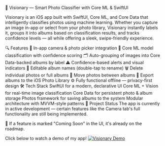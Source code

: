 📱 Visionary — Smart Photo Classifier with Core ML & SwiftUI

Visionary is an iOS app built with SwiftUI, Core ML, and Core Data that intelligently classifies photos using machine learning. Whether you capture an image in-app or select from your photo library, Visionary instantly labels it, groups it into albums based on classification results, and tracks confidence levels — all while offering a sleek, swipe-friendly experience.

🔍 Features
📸 In-app camera & photo picker integration
🧠 Core ML model classification with confidence scoring
🗂️ Auto-grouping of images into Core Data-backed albums by label
⚠️ Confidence-based alerts and visual indicators
🧾 Editable album names (double-tap to rename)
🗑️ Delete individual photos or full albums
🔄 Move photos between albums
💾 Export albums to the iOS Photo Library
⚙️ Fully functional offline — privacy-first design
🛠 Tech Stack
SwiftUI for a modern, declarative UI
Core ML + Vision for real-time image classification
Core Data for persistent photo & album storage
Photos framework for saving albums to the system
Modular architecture with MVVM-style patterns
📂 Project Status
The app is currently in active development — certain features like the Camera tab's full functionality are still being implemented.

🔧 If a feature is marked "Coming Soon" in the UI, it's already on the roadmap.

Click below to watch a demo of my app!
[![Visionary Demo](https://img.youtube.com/vi/jnqxCveq3Oo?si=htNka2lhVFyzFGev/0.jpg)](https://youtube.com/shorts/jnqxCveq3Oo?si=htNka2lhVFyzFGev)
